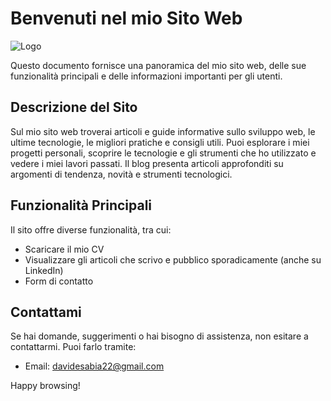 # Benvenuti nel mio Sito Web

![Logo](https://firebasestorage.googleapis.com/v0/b/portfolio-davide-sabia.appspot.com/o/assets%2Fio.ico?alt=media&token=798a10ec-c1b4-439e-a0a0-c788ee800ac8)

Questo documento fornisce una panoramica del mio sito web, delle sue funzionalità principali e delle informazioni importanti per gli utenti.

## Descrizione del Sito

Sul mio sito web troverai articoli e guide informative sullo sviluppo web, le ultime tecnologie, le migliori pratiche e consigli utili. Puoi esplorare i miei progetti personali, scoprire le tecnologie e gli strumenti che ho utilizzato e vedere i miei lavori passati. 
Il blog presenta articoli approfonditi su argomenti di tendenza, novità e strumenti tecnologici.

## Funzionalità Principali

Il sito offre diverse funzionalità, tra cui:

-   Scaricare il mio CV
-   Visualizzare gli articoli che scrivo e pubblico sporadicamente (anche su LinkedIn)
-   Form di contatto

## Contattami

Se hai domande, suggerimenti o hai bisogno di assistenza, non esitare a contattarmi. 
Puoi farlo tramite:
-   Email: davidesabia22@gmail.com

Happy browsing!

